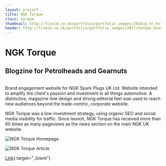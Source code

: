 ```yaml
---
layout: project
title: NGK Torque
class: torque
thumbnail: http://fiveid.co.uk/portfolio/portfolio_images/2016/p_tn_torque.png
header: http://fiveid.co.uk/portfolio/portfolio_images/2017/torque_header.jpg
---
```


# NGK Torque

## Blogzine for Petrolheads and Gearnuts

<br/>
Brand engagement website for NGK Spark Plugs UK Ltd. Website intended to amplify the client's passion and investment in all things automotive. A distinctive, magazine-line design and strong editorial feel was used to reach new audiences beyond the trade-centric, corporate website.

NGK Torque was a low-investment strategy, using organic SEO and social media visibility for traffic. Since launch, NGK Torque has received more than 60 times as many pageviews as the news section on the main NGK UK website.

![NGK Torque Homepage](http://fiveid.co.uk/portfolio/portfolio_images/2017/torque_01.jpg)

![NGK Torque Article](http://fiveid.co.uk/portfolio/portfolio_images/2017/torque_02.jpg)

[Link](http://ngktorque.com){:target="_blank"}
